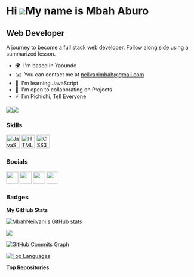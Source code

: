 Hi ![](https://user-images.githubusercontent.com/18350557/176309783-0785949b-9127-417c-8b55-ab5a4333674e.gif)My name is Mbah Aburo
==================================================================================================================================

Web Developer
------------------

A journey to become a full stack web developer. Follow along side using a summarized lesson.

* 🌍  I'm based in Yaounde
* ✉️  You can contact me at [neilvanimbah@gmail.com](mailto:neilvanimbah@gmail.com)
* 🧠  I'm learning JavaScript
* 🤝  I'm open to collaborating on Projects
* ⚡  I\`m Pichichi, Tell Everyone

<a href="https://www.github.com/MbahNeilvani" target="_blank" rel="noreferrer"><img
src="https://img.shields.io/github/followers/MbahNeilvani?logo=github&style=for-the-badge&color=0891b2&labelColor=1c1917" /></a><a href="https://www.twitter.com/@AburoMbah" target="_blank" rel="noreferrer"><img
src="https://img.shields.io/twitter/follow/@AburoMbah?logo=twitter&style=for-the-badge&color=0891b2&labelColor=1c1917"
/></a>

### Skills


<p align="left">
<a href="https://developer.mozilla.org/en-US/docs/Web/JavaScript" target="_blank" rel="noreferrer"><img src="https://raw.githubusercontent.com/danielcranney/readme-generator/main/public/icons/skills/javascript-colored.svg" width="36" height="36" alt="JavaScript" /></a>
<a href="https://developer.mozilla.org/en-US/docs/Glossary/HTML5" target="_blank" rel="noreferrer"><img src="https://raw.githubusercontent.com/danielcranney/readme-generator/main/public/icons/skills/html5-colored.svg" width="36" height="36" alt="HTML5" /></a>
<a href="https://www.w3.org/TR/CSS/#css" target="_blank" rel="noreferrer"><img src="https://raw.githubusercontent.com/danielcranney/readme-generator/main/public/icons/skills/css3-colored.svg" width="36" height="36" alt="CSS3" /></a>
</p>


### Socials

<p align="left"> <a href="https://discord.com/users/Mbah #4690" target="_blank" rel="noreferrer"><img src="https://raw.githubusercontent.com/danielcranney/readme-generator/main/public/icons/socials/discord.svg" width="32" height="32" /></a> <a href="https://www.github.com/MbahNeilvani" target="_blank" rel="noreferrer"><img src="https://raw.githubusercontent.com/danielcranney/readme-generator/main/public/icons/socials/github.svg" width="32" height="32" /></a> <a href="http://www.instagram.com/aburombah" target="_blank" rel="noreferrer"><img src="https://raw.githubusercontent.com/danielcranney/readme-generator/main/public/icons/socials/instagram.svg" width="32" height="32" /></a> <a href="https://www.twitter.com/@AburoMbah" target="_blank" rel="noreferrer"><img src="https://raw.githubusercontent.com/danielcranney/readme-generator/main/public/icons/socials/twitter.svg" width="32" height="32" /></a></p>

### Badges

<b>My GitHub Stats</b>

<a href="http://www.github.com/MbahNeilvani"><img src="https://github-readme-stats.vercel.app/api?username=MbahNeilvani&show_icons=true&hide=&count_private=true&title_color=0891b2&text_color=ffffff&icon_color=0891b2&bg_color=1c1917&hide_border=true&show_icons=true" alt="MbahNeilvani's GitHub stats" /></a>

<a href="http://www.github.com/MbahNeilvani"><img src="https://github-readme-streak-stats.herokuapp.com/?user=MbahNeilvani&stroke=ffffff&background=1c1917&ring=0891b2&fire=0891b2&currStreakNum=ffffff&currStreakLabel=0891b2&sideNums=ffffff&sideLabels=ffffff&dates=ffffff&hide_border=true" /></a>

<a href="http://www.github.com/MbahNeilvani"><img src="https://github-readme-activity-graph.cyclic.app/graph?username=MbahNeilvani&bg_color=1c1917&color=ffffff&line=0891b2&point=ffffff&area_color=1c1917&area=true&hide_border=true&custom_title=GitHub%20Commits%20Graph" alt="GitHub Commits Graph" /></a>

<a href="https://github.com/MbahNeilvani" align="left"><img src="https://github-readme-stats.vercel.app/api/top-langs/?username=MbahNeilvani&langs_count=10&title_color=0891b2&text_color=ffffff&icon_color=0891b2&bg_color=1c1917&hide_border=true&locale=en&custom_title=Top%20%Languages" alt="Top Languages" /></a>

<b>Top Repositories</b>

<div width="100%" align="center"></div><br /><br /><br /><br /><br /><br /><br />
